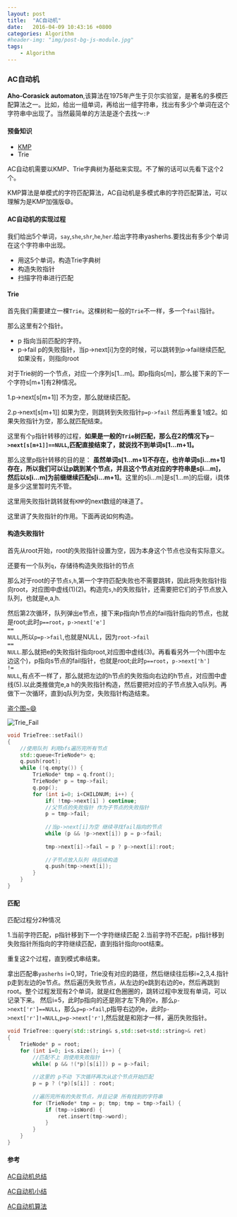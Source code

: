 ```yaml
---
layout: post
title:  "AC自动机"
date:   2016-04-09 10:43:16 +0800
categories: Algorithm
#header-img: "img/post-bg-js-module.jpg"
tags:
    - Algorithm
---
```



### AC自动机

**Aho-Corasick automaton**,该算法在1975年产生于贝尔实验室，是著名的多模匹配算法之一。比如，给出一组单词，再给出一组字符串，找出有多少个单词在这个字符串中出现了。当然最简单的方法是逐个去找～<code>:P</code>


#### 预备知识
* [KMP](http://maples.me/algorithm/2016/02/16/KMP/)
* Trie

AC自动机需要以KMP、Trie字典树为基础来实现。不了解的话可以先看下这个2个。

KMP算法是单模式的字符匹配算法，AC自动机是多模式串的字符匹配算法，可以理解为是KMP加强版😄。

#### AC自动机的实现过程

我们给出5个单词，<code>say</code>,<code>she</code>,<code>shr</code>,<code>he</code>,<code>her</code>.给出字符串yasherhs.要找出有多少个单词在这个字符串中出现。

* 用这5个单词，构造Trie字典树
* 构造失败指针
* 扫描字符串进行匹配

#### Trie

首先我们需要建立一棵<code>Trie</code>。这棵树和一般的<code>Trie</code>不一样，多一个<code>fail</code>指针。

那么这里有2个指针。

* p 指向当前匹配的字符。
* p->fail p的失败指针，当p->next[i]为空的时候，可以跳转到p->fail继续匹配,如果没有，则指向root

对于Trie树的一个节点，对应一个序列s[1...m]。即p指向s[m]，那么接下来的下一个字符s[m+1]有2种情况。

1.p->next[s[m+1]] 不为空，那么就继续匹配。

2.p->next[s[m+1]] 如果为空，则跳转到失败指针<code>p=p->fail</code> 然后再重复1或2。如果失败指针为空，那么就匹配结束。

这里有个<code>p</code>指针转移的过程，**如果是一般的<code>Trie</code>树匹配，那么在2的情况下<code>p－>next[s[m+1]]==NULL</code>,匹配直接结束了，就说找不到单词s[1...m+1]。**

那么这里p指针转移的目的是：
**虽然单词s[1...m+1]不存在，也许单词s[i...m+1]存在，所以我们可以让p跳到某个节点，并且这个节点对应的字符串是s[i...m]，然后以s[i...m]为前缀继续匹配s[i...m+1]**。这里的s[i...m]是s[1...m]的后缀，i具体是多少这里暂时先不管。

这里用失败指针跳转就有<code>KMP</code>的next数组的味道了。

这里讲了失败指针的作用。下面再说如何构造。

#### 构造失败指针

首先从root开始，root的失败指针设置为空，因为本身这个节点也没有实际意义。

还要有一个队列<code>q</code>，存储待构造失败指针的节点

那么对于root的子节点<code>s</code>,<code>h</code>,第一个字符匹配失败也不需要跳转，因此将失败指针指向root，对应图中虚线(1)(2)。构造完<code>s</code>,<code>h</code>的失败指针，还需要把它们的子节点放入队列，也就是e,a,h.

然后第2次循环，队列弹出e节点，接下来p指向h节点的fail指针指向的节点，也就是root;此时<code>p==root</code>，<code>p->next['e'] == NULL</code>,所以<code>p=p->fail</code>,也就是NULL，因为<code>root->fail == NULL</code>.那么就把e的失败指针指向root,对应图中虚线(3)。再看看另外一个h(图中左边这个)，p指向s节点的fail指针，也就是root;此时<code>p==root</code>，<code>p->next['h'] != NULL</code>,有点不一样了，那么就把左边的h节点的失败指向右边的h节点，对应图中虚线(5).以此类推做完e,a h的失败指针构造，然后要把对应的子节点放入q队列。再做下一次循环，直到q队列为空，失败指针构造结束。

[盗个图~😄](http://blog.csdn.net/niushuai666/article/details/7002823)

![Trie_Fail](https://raw.githubusercontent.com/y521263/y521263.github.io/master/img/article/ac_Trie_Fail.png)

``` c++
void TrieTree::setFail()
{
    //使用队列 利用bfs遍历完所有节点
    std::queue<TrieNode*> q;
    q.push(root);
    while (!q.empty()) {
        TrieNode* tmp = q.front();
        TrieNode* p = tmp->fail;
        q.pop();
        for (int i=0; i<CHILDNUM; i++) {
            if( !tmp->next[i] ) continue;
            //父节点的失败指针 作为子节点的失败指针
            p = tmp->fail;
            
            //当p->next[i]为空 继续寻找fail指向的节点
            while (p && !p->next[i]) p = p->fail;
            
            tmp->next[i]->fail = p ? p->next[i]:root;
            
            //子节点放入队列 待后续构造
            q.push(tmp->next[i]);
        }
    }
}

```

#### 匹配

匹配过程分2种情况

1.当前字符匹配，p指针移到下一个字符继续匹配
2.当前字符不匹配，p指针移到失败指针所指向的字符继续匹配，直到指针指向root结束。

重复这2个过程，直到模式串结束。

拿出匹配串<code>yasherhs</code> i=0,1时，Trie没有对应的路径，然后继续往后移i=2,3,4.指针p走到左边的e节点。然后遍历失败节点，从左边的e跳到右边的e，然后再跳到root。整个过程发现有2个单词，就是红色圈圈的，跳转过程中发现有单词，可以记录下来。
然后i=5，此时p指向的还是刚才左下角的e，那么<code>p->next['r']==NULL</code>，那么<code>p=p->fail</code>,p指导右边的e，此时<code>p->next['r']!=NULL</code>,<code>p=p->next['r']</code>,然后就是和刚才一样，遍历失败指针。

``` c++
void TrieTree::query(std::string& s,std::set<std::string>& ret)
{
    TrieNode* p = root;
    for (int i=0; i<s.size(); i++) {
        //匹配不上 则使用失败指针
        while( p && !(*p)[s[i]]) p = p->fail;
        
        //这里的 p不动 下次循环再次从这个节点开始匹配
        p = p ? (*p)[s[i]] : root;
        
        //遍历完所有的失败节点，并且记录 所有找到的字符串
        for (TrieNode* tmp = p; tmp; tmp = tmp->fail) {
            if (tmp->isWord) {
                ret.insert(tmp->word);
            }
        }
    }
}

```

#### 参考

[AC自动机总结](http://blog.csdn.net/mobius_strip/article/details/22549517)

[AC自动机小结](http://www.cnblogs.com/kuangbin/p/3164106.html)

[AC自动机算法](http://blog.csdn.net/niushuai666/article/details/7002823)